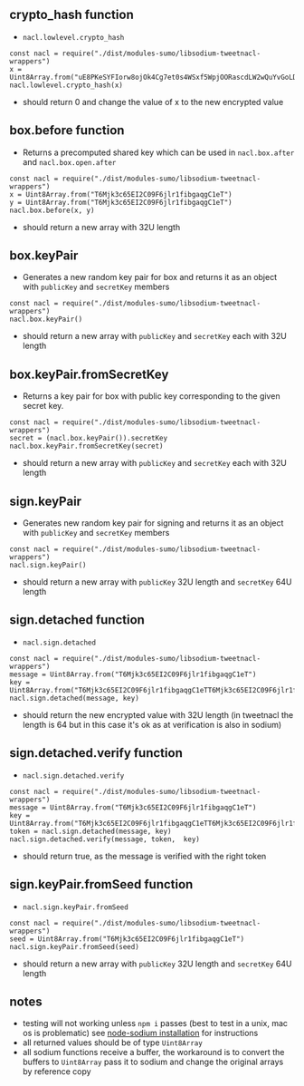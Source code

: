 ## crypto_hash function
  - `nacl.lowlevel.crypto_hash`
  ```
  const nacl = require("./dist/modules-sumo/libsodium-tweetnacl-wrappers")
  x = Uint8Array.from("uE8PKeSYFIorw8ojOk4Cg7et0s4WSxf5WpjOORascdLW2wQuYvGoLDR7zM9USNh5")
  nacl.lowlevel.crypto_hash(x)
  ```
  - should return 0 and change the value of x to the new encrypted value

## box.before function
  - Returns a precomputed shared key which can be used in `nacl.box.after` and `nacl.box.open.after`
  ```
  const nacl = require("./dist/modules-sumo/libsodium-tweetnacl-wrappers")
  x = Uint8Array.from("T6Mjk3c65EI2C09F6jlr1fibgaqgC1eT")
  y = Uint8Array.from("T6Mjk3c65EI2C09F6jlr1fibgaqgC1eT")
  nacl.box.before(x, y)
  ```
  - should return a new array with 32U length

## box.keyPair
  - Generates a new random key pair for box and returns it as an object with `publicKey` and `secretKey` members
  ```
  const nacl = require("./dist/modules-sumo/libsodium-tweetnacl-wrappers")
  nacl.box.keyPair()
  ```
  - should return a new array with `publicKey` and `secretKey` each with 32U length

## box.keyPair.fromSecretKey
  - Returns a key pair for box with public key corresponding to the given secret key.
  ```
  const nacl = require("./dist/modules-sumo/libsodium-tweetnacl-wrappers")
  secret = (nacl.box.keyPair()).secretKey
  nacl.box.keyPair.fromSecretKey(secret)
  ```
  - should return a new array with `publicKey` and `secretKey` each with 32U length

## sign.keyPair
  - Generates new random key pair for signing and returns it as an object with `publicKey` and `secretKey` members
  ```
  const nacl = require("./dist/modules-sumo/libsodium-tweetnacl-wrappers")
  nacl.sign.keyPair()
  ```
  - should return a new array with `publicKey` 32U length and `secretKey` 64U length

## sign.detached function
  - `nacl.sign.detached`
  ```
  const nacl = require("./dist/modules-sumo/libsodium-tweetnacl-wrappers")
  message = Uint8Array.from("T6Mjk3c65EI2C09F6jlr1fibgaqgC1eT")
  key = Uint8Array.from("T6Mjk3c65EI2C09F6jlr1fibgaqgC1eTT6Mjk3c65EI2C09F6jlr1fibgaqgC1eT")
  nacl.sign.detached(message, key)
  ```
  - should return the new encrypted value with 32U length (in tweetnacl the length is 64 but in this case it's ok as at verification is also in sodium)

## sign.detached.verify function
  - `nacl.sign.detached.verify`
  ```
  const nacl = require("./dist/modules-sumo/libsodium-tweetnacl-wrappers")
  message = Uint8Array.from("T6Mjk3c65EI2C09F6jlr1fibgaqgC1eT")
  key = Uint8Array.from("T6Mjk3c65EI2C09F6jlr1fibgaqgC1eTT6Mjk3c65EI2C09F6jlr1fibgaqgC1eT")
  token = nacl.sign.detached(message, key)
  nacl.sign.detached.verify(message, token,  key)
  ```
  - should return true, as the message is verified with the right token

## sign.keyPair.fromSeed function
  - `nacl.sign.keyPair.fromSeed`
  ```
  const nacl = require("./dist/modules-sumo/libsodium-tweetnacl-wrappers")
  seed = Uint8Array.from("T6Mjk3c65EI2C09F6jlr1fibgaqgC1eT")
  nacl.sign.keyPair.fromSeed(seed)
  ```
  - should return a new array with `publicKey` 32U length and `secretKey` 64U length

## notes
  - testing will not working unless `npm i` passes (best to test in a unix, mac os is problematic)
    see [node-sodium installation](https://github.com/paixaop/node-sodium#install) for instructions
  - all returned values should be of type `Uint8Array`
  - all sodium functions receive a buffer,
    the workaround is to convert the buffers to `Uint8Array`
    pass it to sodium and change the original arrays by reference copy
